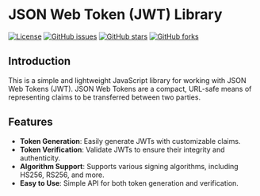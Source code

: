 # JSON Web Token (JWT) Library

[![License](https://img.shields.io/badge/license-MIT-blue.svg)](https://opensource.org/licenses/MIT)
[![GitHub issues](https://img.shields.io/github/issues/your-username/jwt-repo)](https://github.com/your-username/jwt-repo/issues)
[![GitHub stars](https://img.shields.io/github/stars/your-username/jwt-repo)](https://github.com/your-username/jwt-repo/stargazers)
[![GitHub forks](https://img.shields.io/github/forks/your-username/jwt-repo)](https://github.com/your-username/jwt-repo/network)

## Introduction

This is a simple and lightweight JavaScript library for working with JSON Web Tokens (JWT). JSON Web Tokens are a compact, URL-safe means of representing claims to be transferred between two parties.

## Features

- **Token Generation**: Easily generate JWTs with customizable claims.
- **Token Verification**: Validate JWTs to ensure their integrity and authenticity.
- **Algorithm Support**: Supports various signing algorithms, including HS256, RS256, and more.
- **Easy to Use**: Simple API for both token generation and verification.
